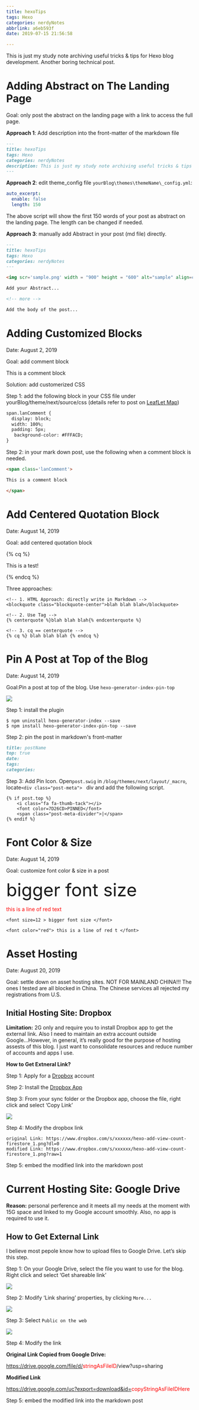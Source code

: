 ```yaml
---
title: hexoTips
tags: Hexo
categories: nerdyNotes
abbrlink: a6eb593f
date: 2019-07-15 21:56:58

---
```


This is just my study note archiving useful tricks & tips for Hexo blog development. Another boring technical post.

<!-- more -->

# Adding Abstract on The Landing Page

Goal: only post the abstract on the landing page with a link to access the full page.

**Approach 1**: Add description into the front-matter of the markdown file

```markdown
---
title: hexoTips
tags: Hexo
categories: nerdyNotes
description: This is just my study note archiving useful tricks & tips for Hexo blog development. Another boring technical post.
---
```

**Approach 2**: edit theme_config file `yourBlog\themes\themeName\_config.yml`:

```yaml
auto_excerpt:
  enable: false
  length: 150
```

The above script will show the first 150 words of your post as abstract on the landing page. The length can be changed if needed.

**Approach 3**: manually add Abstract in your post (md file) directly.

```markdown
---
title: hexoTips
tags: Hexo
categories: nerdyNotes
---

<img scr='sample.png' width = "900" height = "600" alt="sample" align=center />

Add your Abstract...

<!-- more -->

Add the body of the post...
```

# Adding Customized Blocks

Date: August 2, 2019

Goal: add comment block

<span class='lanComment'>

This is a comment block

</span>

Solution: add customerized CSS 

Step 1: add the following block in your CSS file under yourBlog/theme/next/source/css (details refer to post on [LeafLet Map](https://lanVoyager.github.io/posts/ddb3530))

```html
span.lanComment {
  display: block;
  width: 100%;
  padding: 5px;
   background-color: #FFFACD; 
}
```

Step 2: in your mark down post, use the following when a comment block is needed.

```html
<span class='lanComment'>

This is a comment block

</span>
```

# Add Centered Quotation Block

Date: August 14, 2019

Goal: add centered quotation block

{% cq %}

This is a test!

{% endcq %}



Three approaches:

```
<!-- 1. HTML Approach: directly write in Markdown -->
<blockquote class="blockquote-center">blah blah blah</blockquote>

<!-- 2. Use Tag -->
{% centerquote %}blah blah blah{% endcenterquote %}

<!-- 3. cq == centerquote -->
{% cq %} blah blah blah {% endcq %}
```

# Pin A Post at Top of the Blog

Date: August 14, 2019

Goal:Pin a post at top of the blog. Use `hexo-generator-index-pin-top`

<img src='https://drive.google.com/uc?export=download&id=1u4yGI6rII6DmTNLY9Senibm9v--_-r6-'/>

Step 1:  install the plugin

```
$ npm uninstall hexo-generator-index --save
$ npm install hexo-generator-index-pin-top --save
```

Step 2: pin the post in markdown's front-matter

```markdown
title: postName
top: true
date: 
tags:
categories:
```

Step 3: Add Pin Icon. Open`post.swig` in `/blog/themes/next/layout/_macro`, locate`<div class="post-meta"> `  div and add the following script.

```
{% if post.top %}  
	<i class="fa fa-thumb-tack"></i>  
	<font color=7D26CD>PINNED</font>  
	<span class="post-meta-divider">|</span>
{% endif %}
```

# Font Color & Size



Date: August 14, 2019

Goal: customize font color & size in a post

  <font size=12>bigger font size </font>

<font color="red"> this is a line of red text </font>

```
<font size=12 > bigger font size </font>

<font color="red"> this is a line of red t </font>

```

# Asset Hosting

Date: August 20, 2019

Goal: settle down on asset hosting sites. NOT FOR MAINLAND CHINA!!! The ones I tested are all blocked in China. The Chinese services all rejected my registrations from U.S.

## Initial Hosting Site: Dropbox

**Limitation:** 2G only and require you to install Dropbox app to get the external link. Also I need to maintain an extra account outside Google...However, in general, it’s really good for the purpose of hosting assests of this blog. I just want to consolidate resources and reduce number of accounts and apps I use.

**How to Get Extneral Link?**

Step 1: Apply for a [Dropbox](https://www.dropbox.com) account

Step 2: Install the [Dropbox App](https://www.dropbox.com/install)

Step 3: From your sync folder or the Dropbox app, choose the file, right click and select ‘Copy Link’

<img src='https://drive.google.com/uc?export=download&id=1di6O2zHzLx375H2KKPTKdfSKLidr17v3'/>

Step 4: Modify the dropbox link

```
original Link: https://www.dropbox.com/s/xxxxxx/hexo-add-view-count-firestore_1.png?dl=0
modified Link: https://www.dropbox.com/s/xxxxxx/hexo-add-view-count-firestore_1.png?raw=1
```

Step 5: embed the modified link into the markdown post 

# Current Hosting Site: Google Drive

**Reason:** personal perference and it meets all my needs at the moment with 15G space and linked to my Google account smoothly. Also, no app is required to use it.

## How to Get External Link

I believe most pepole know how to upload files to Google Drive. Let’s skip this step.

Step 1: On your Google Drive, select the file you want to use for the blog. Right click and select ‘Get shareable link’

<img src='https://drive.google.com/uc?export=download&id=1wF4sNAQrwqZXkoVl6bc6SwfOvuv1h_Gw'/>

Step 2: Modify ‘Link sharing’ properties, by clicking `More...`

<img src='https://drive.google.com/uc?export=download&id=1c2ErYYgPTStbiY5QdHQs8dzIuQbLqr4F'/>

Step 3: Select `Public on the web`

<img src='https://drive.google.com/uc?export=download&id=17oiuJ2Mm1O_d_AReiIR5L8UBlqiFytwT'/>

Step 4: Modify the link

**Original Link Copied from Google Drive:**

https://drive.google.com/file/d/<font color='red'>stringAsFileID</font>/view?usp=sharing

**Modified Link**

https://drive.google.com/uc?export=download&id=<font color='red'>copyStringAsFileIDHere</font>

Step 5: embed the modified link into the markdown post 